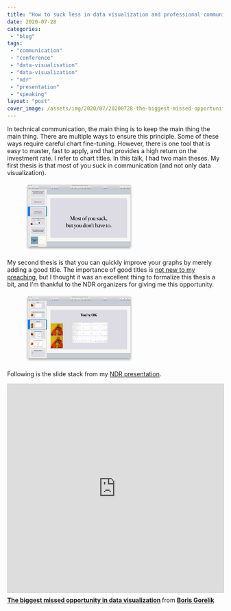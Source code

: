 ```yaml
---
title: "How to suck less in data visualization and professional communication"
date: 2020-07-28
categories: 
 - "blog"
tags: 
 - "communication"
 - "conference"
 - "data-visualisation"
 - "data-visualization"
 - "ndr"
 - "presentation"
 - "speaking"
layout: "post"
cover_image: /assets/img/2020/07/20200728-the-biggest-missed-opportunity.001.webp
---
```


In technical communication, the main thing is to keep the main thing the main thing. There are multiple ways to ensure this principle. Some of these ways require careful chart fine-tuning. However, there is one tool that is easy to master, fast to apply, and that provides a high return on the investment rate. I refer to chart titles. In this talk, I had two main theses. My first thesis is that most of you suck in communication (and not only data visualization). 

<div class="wp-block-image"><figure class="aligncenter size-large is-resized"><img src="/assets/img/2020/07/image-2.png" alt="" class="wp-image-3444" width="256" height="161"></figure></div>

My second thesis is that you can quickly improve your graphs by merely adding a good title. The importance of good titles is [not new to my preaching](https://gorelik.net/2018/06/25/c-for-conclusion/), but I thought it was an excellent thing to formalize this thesis a bit, and I'm thankful to the NDR organizers for giving me this opportunity. 

<div class="wp-block-image"><figure class="aligncenter size-large is-resized"><img src="/assets/img/2020/07/image-3.png" alt="" class="wp-image-3446" width="256" height="161"></figure></div>

Following is the slide stack from my [NDR presentation](https://ndrconf.ai/).

<iframe src="https://www.slideshare.net/slideshow/embed_code/key/4TGQBntTbs01lW?startSlide=1" width="597" height="486" frameborder="0" marginwidth="0" marginheight="0" scrolling="no" style="border:1px solid #CCC; border-width:1px; margin-bottom:5px;max-width: 100%;" allowfullscreen></iframe> <div style="margin-bottom:5px"><strong> <a href="https://www.slideshare.net/slideshow/the-biggest-missed-opportunity-in-data-visualization/237319530" title="The biggest missed opportunity in data visualization" target="_blank">The biggest missed opportunity in data visualization</a> </strong> from <strong> <a href="https://www.slideshare.net/borisgorelik" target="_blank">Boris Gorelik</a> </strong></div>
